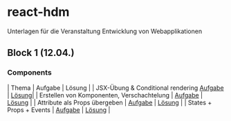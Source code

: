 # react-hdm
Unterlagen für die Veranstaltung Entwicklung von Webapplikationen


## Block 1 (12.04.)

### Components

| Thema | Aufgabe | Lösung |
| JSX-Übung & Conditional rendering [Aufgabe](https://jsfiddle.net/Valioesi/yzd2b3az/) | [Lösung](https://jsfiddle.net/Valioesi/2046oeh9/)|
| Erstellen von Komponenten, Verschachtelung | [Aufgabe](https://jsfiddle.net/waalzer/gvLy3mos/) | [Lösung](https://jsfiddle.net/waalzer/027yuLL9/) |
| Attribute als Props übergeben | [Aufgabe](https://jsfiddle.net/waalzer/yckvt9xn/) | [Lösung](https://jsfiddle.net/waalzer/udp0s8ma/) |
| States + Props + Events | [Aufgabe](https://jsfiddle.net/joegas/9o90yyh7/) | [Lösung](https://jsfiddle.net/joegas/kwwo9gLd/) |
